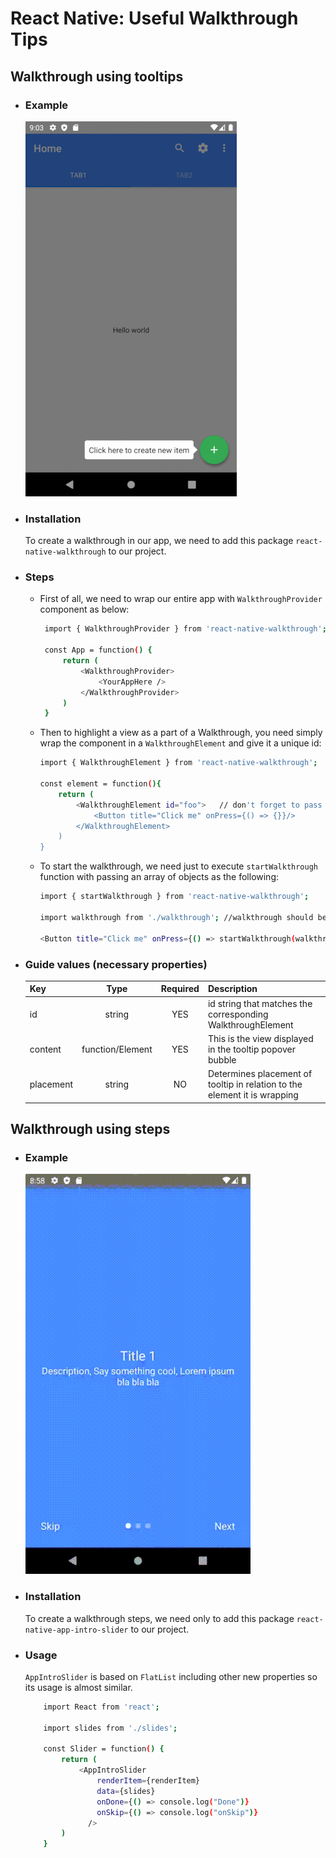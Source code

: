 # React Native: Useful Walkthrough Tips

## Walkthrough using tooltips

- ### Example

  ![Alt Text](https://raw.githubusercontent.com/xtech-guru/walkthrough-review/master/assets/img01.gif)

- ### Installation

  To create a walkthrough in our app, we need to add this package `react-native-walkthrough` to our project.

- ### Steps

  - First of all, we need to wrap our entire app with `WalkthroughProvider` component as below:

    ```bash
     import { WalkthroughProvider } from 'react-native-walkthrough';

     const App = function() {
         return (
             <WalkthroughProvider>
                 <YourAppHere />
             </WalkthroughProvider>
         )
     }
    ```

  - Then to highlight a view as a part of a Walkthrough, you need simply wrap the component in a `WalkthroughElement` and give it a unique id:

    ```bash
    import { WalkthroughElement } from 'react-native-walkthrough';

    const element = function(){
        return (
            <WalkthroughElement id="foo">   // don't forget to pass the unique id
                <Button title="Click me" onPress={() => {}}/>
            </WalkthroughElement>
        )
    }
    ```

  - To start the walkthrough, we need just to execute `startWalkthrough` function with passing an array of objects as the following:

    ```bash
    import { startWalkthrough } from 'react-native-walkthrough';

    import walkthrough from './walkthrough'; //walkthrough should be an array of objects

    <Button title="Click me" onPress={() => startWalkthrough(walkthrough)}/>
    ```

- ### Guide values (necessary properties)

  | Key       |       Type       | Required | Description                                                               |
  | --------- | :--------------: | :------: | :------------------------------------------------------------------------ |
  | id        |      string      |   YES    | id string that matches the corresponding WalkthroughElement               |
  | content   | function/Element |   YES    | This is the view displayed in the tooltip popover bubble                  |
  | placement |      string      |    NO    | Determines placement of tooltip in relation to the element it is wrapping |

## Walkthrough using steps

- ### Example

  ![Alt Text](https://raw.githubusercontent.com/xtech-guru/walkthrough-review/master/assets/img02.gif)

- ### Installation

  To create a walkthrough steps, we need only to add this package `react-native-app-intro-slider` to our project.

* ### Usage

  `AppIntroSlider` is based on `FlatList` including other new properties so its usage is almost similar.

  ```bash
      import React from 'react';

      import slides from './slides';

      const Slider = function() {
          return (
              <AppIntroSlider
                  renderItem={renderItem}
                  data={slides}
                  onDone={() => console.log("Done")}
                  onSkip={() => console.log("onSkip")}
                />
          )
      }
  ```

